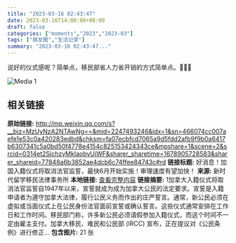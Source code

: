 ```yaml
---
title: "2023-03-16 02:43:47"
date: 2023-03-16T14:00:00+08:00
draft: false
categories: ["moments","2023","2023-03"]
tags: ["朋友圈","生活记录"]
summary: "2023-03-16 02:43:47..."
---
```


说好的仪式感呢？简单点，移民部省人力省开销的方式简单点。🙊🙊🙊

![Media 1](/Moments/photos/2023-03-16/202303160243470.jpg)

## 相关链接

**原始链接:** http://mp.weixin.qq.com/s?__biz=MzUyNzA2NTAwNg==&mid=2247493246&idx=1&sn=466074cc007aefe1e53c0a420283edbd&chksm=fa07ecbfcd7065a9d5fdd2afb9f9b0a6417b6307341c5a0bd50f4778e4154c825153424343ce&mpshare=1&scene=2&srcid=0314et2SjchzyMkIaobyUiWF&sharer_sharetime=1678905728583&sharer_shareid=77848a6b3852ae4dcb6c74ffee84743c#rd
**链接标题:** 好消息！加国入籍仪式将取消法官监誓，最快6月开始实施！审理速度有望加快！
**来源:** 新时代留学移民法律事务所
**本地链接:** [查看完整内容](/link_content/2023/03/2023-03-16-4/link_content/)
**链接摘要:** 1加拿大入籍仪式将取消法官监誓自1947年以来，宣誓就成为成为加拿大公民的法定要求。宣誓是入籍申请者为遵守加拿大法律，履行公民义务而作出的庄严誓言。通常，新公民必须在虚拟或当面仪式上在公民身份法官面前宣誓或确认誓言。这些仪式通常安排在工作日和工作时间。移民部门称，许多新公民必须请假参加入籍仪式，而这个时间不一定由雇主支付。加拿大移民、难民和公民部 (IRCC) 宣布，正在提议对《公民条例》进行修正...
**包含图片:** 21 张

